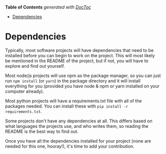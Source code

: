 <!-- START doctoc generated TOC please keep comment here to allow auto update -->
<!-- DON'T EDIT THIS SECTION, INSTEAD RE-RUN doctoc TO UPDATE -->
**Table of Contents**  *generated with [DocToc](https://github.com/thlorenz/doctoc)*

- [Dependencies](#dependencies)

<!-- END doctoc generated TOC please keep comment here to allow auto update -->

# Dependencies

Typically, most software projects will have dependencies that need to be installed before you can begin to work on 
the project. This will most likely be mentioned in the README of the project, but if not, you will have to explore 
and find out yourself. 

Most node/js projects will use npm as the package manager, so you can just run `npm install`
 (or `yarn`) in the package directory and it will install everything for you (provided you have node & npm or yarn installed on your 
 computer already). 
 
 Most python projects will have a requirements.txt file with all of the packages needed. You can 
 install these with `pip install -r requirements.txt`. 
 
 Some projects don't have any dependencies at all. This differs
 based on what languages the projects use, and who writes them, so reading the README is the best way to find out.

Once you have all the dependencies installed for your project (none are needed for this one, hooray!), it's time to add your contribution.